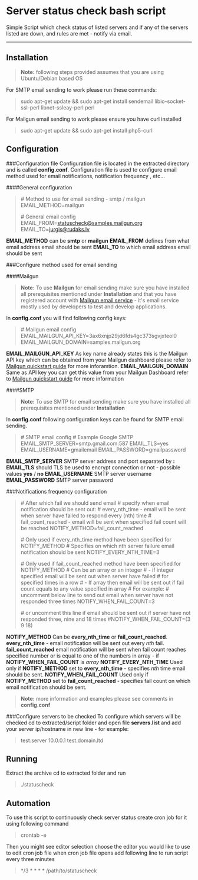 Server status check bash script
===================

Simple Script which check status of listed servers and if any of the servers listed are down, and rules are met - notify via email.

----------


Installation
-------------
><b>Note:</b> following steps provided assumes that you are using Ubuntu/Debian based OS

For SMTP email sending to work please run these commands:
>sudo apt-get update && sudo apt-get install sendemail libio-socket-ssl-perl libnet-ssleay-perl perl

For Mailgun email sending to work please ensure you have curl installed
>sudo apt-get update && sudo apt-get install php5-curl

Configuration
-------------

###Configuration file
Configuration file is located in the extracted directory and is called <b>config.conf</b>. Configuration file is used to configure email method used for email notifications, notification frequency , etc...

####General configuration

>\# Method to use for email sending - smtp / mailgun
>EMAIL_METHOD=mailgun
>
> \# General email config
>EMAIL_FROM=statuscheck@samples.mailgun.org
>EMAIL_TO=jurgis@rudaks.lv

<b>EMAIL_METHOD</b> can be <b>smtp</b> or <b>mailgun</b>
<b>EMAIL_FROM</b> defines from what email address email should be sent
<b>EMAIL_TO</b> to which email address email should be sent

###Configure method used for email sending

####Mailgun
> <b>Note:</b> To use <b>Mailgun</b> for email sending make sure you have installed all prerequisites mentioned under <b>Installation</b> and that you have registered account with [Mailgun email service](https://www.mailgun.com/ "Mailgun") - it's email service mostly used by developers to test and develop applications.

In <b>config.conf</b> you will find following config keys:

>\# Mailgun email config
>EMAIL_MAILGUN_API_KEY=3ax6xnjp29jd6fds4gc373sgvjxteol0
>EMAIL_MAILGUN_DOMAIN=samples.mailgun.org

<b>EMAIL_MAILGUN_API_KEY</b> As key name already states this is the Mailgun API key which can be obtained from your Mailgun dashboard please refer to [Mailgun quickstart guide](https://documentation.mailgun.com/quickstart-sending.html#send-via-api "Mailgun quickstart") for more inforamtion.
<b>EMAIL_MAILGUN_DOMAIN</b> Same as API key you can get this value from your Mailgun Dashboard refer to [Mailgun quickstart guide](https://documentation.mailgun.com/quickstart-sending.html#send-via-api "Mailgun quickstart") for more information

####SMTP
> <b>Note:</b> To use SMTP for email sending make sure you have installed all prerequisites mentioned under <b>Installation</b>

In <b>config.conf</b> following configuration keys can be found for SMTP email sending.

>\# SMTP email config
>\# Example Google SMTP
>EMAIL_SMTP_SERVER=smtp.gmail.com:587
>EMAIL_TLS=yes
>EMAIL_USERNAME=gmailemail
>EMAIL_PASSWORD=gmailpassword

<b>EMAIL_SMTP_SERVER</b> SMTP server address and port separated by <b>:</b>
<b>EMAIL_TLS</b> should TLS be used to encrypt connection or not - possible values <b>yes</b> / <b>no</b>
<b>EMAIL_USERNAME</b> SMTP server username
<b>EMAIL_PASSWORD</b> SMTP server password

###Notifications frequency configuration
>\# After which fail we should send email
>\# specify when email notification should be sent out:
>\# every_nth_time - email will be sent when server have failed to respond every (nth) time
>\# fail_count_reached - email will be sent when specified fail count will be reached
>NOTIFY_METHOD=fail_count_reached
>
>\# Only used if every_nth_time method have been specified for NOTIFY_METHOD
>\# Specifies on which nth server failure email notification should be sent
>NOTIFY_EVERY_NTH_TIME=3
>
>\# Only used if fail_count_reached method have been specified for NOTIFY_METHOD
>\# Can be an array or an integer
>\# - if integer specified email will be sent out when server have failed
>\# for specified times in a row
>\# - If array then email will be sent out if fail count equals to any value specified in array
>\# For example:
>\# uncomment below line to send out email when server have not responded three times
>NOTIFY_WHEN_FAIL_COUNT=3
>
>\# or uncomment this line if email should be sent out if server have not responded three, nine and 18 times
>\#NOTIFY_WHEN_FAIL_COUNT=(3 9 18)

<b>NOTIFY_METHOD</b> Can be <b>every_nth_time</b> or <b>fail_count_reached</b>. <b>every_nth_time</b> - email notification will be sent out every <i>nth</i> fail. <b>fail_count_reached</b> email notification will be sent when fail count reaches specified number or is equal to one of the numbers in array - if <b>NOTIFY_WHEN_FAIL_COUNT</b> is <i>array</i>
<b>NOTIFY_EVERY_NTH_TIME</b> Used only if <b>NOTIFY_METHOD</b> set to <b>every_nth_time</b> - specifies <i>nth</i> time email should be sent.
<b>NOTIFY_WHEN_FAIL_COUNT</b> Used only if <b>NOTIFY_METHOD</b> set to <b>fail_count_reached</b> - specifies fail count on which email notification should be sent.
><b>Note:</b> more information and examples please see comments in <b>config.conf</b>

###Configure servers to be checked
To configure which servers will be checked cd to extracted/script folder and open file <b>servers.list</b> and add your server ip/hostname in new line - for example:
>test.server
>10.0.0.1
>test.domain.ltd
 
Running
-------------
Extract the archive cd to extracted folder and run
>./statuscheck

Automation
-------------
To use this script to continuously check server status create cron job for it using following command
>crontab -e

Then you might see editor selection choose the editor you would like to use to edit cron job file
when cron job file opens add following line to run script every three minutes
>*/3 * * * * /path/to/statuscheck
